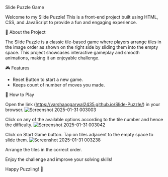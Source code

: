 Slide Puzzle Game

Welcome to my Slide Puzzle! This is a front-end project built using HTML, CSS, and JavaScript to provide a fun and engaging experience.

🧩 About the Project

The Slide Puzzle is a classic tile-based game where players arrange tiles in the image order as shown on the right side by sliding them into the empty space. This project showcases interactive gameplay and smooth animations, making it an enjoyable challenge.

🎮 Features

- Reset Button to start a new game.
- Keeps count of number of moves you made.

🚀 How to Play

Open the link (https://varshaaggarwal2435.github.io/Slide-Puzzle/) in your browser.
![Screenshot 2025-01-31 003003](https://github.com/user-attachments/assets/b186fbb7-7852-43dd-890c-eb720c27d8bd)

Click on any of the available options according to the tile number and hence the difficulty.
![Screenshot 2025-01-31 003042](https://github.com/user-attachments/assets/06726098-f721-4936-80d4-ea763c8dd11a)

Click on Start Game button. Tap on tiles adjacent to the empty space to slide them.
![Screenshot 2025-01-31 003238](https://github.com/user-attachments/assets/73689f7c-f925-4952-9d64-df64ac1ef061)

Arrange the tiles in the correct order.

Enjoy the challenge and improve your solving skills!

Happy Puzzling! 🎉
